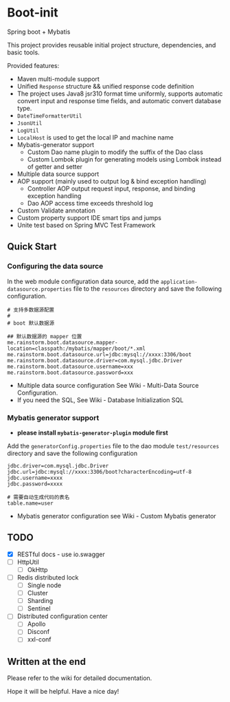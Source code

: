 # Boot-init

Spring boot + Mybatis

This project provides reusable initial project structure, dependencies, and basic tools.

Provided features:

- Maven multi-module support
- Unified `Response` structure && unified response code definition
- The project uses Java8 jsr310 format time uniformly, supports automatic convert input and response time fields, and automatic convert database type.
- `DateTimeFormatterUtil`
- `JsonUtil`
- `LogUtil`
- `LocalHost` is used to get the local IP and machine name
- Mybatis-generator support
  - Custom Dao name plugin to modify the suffix of the Dao class
  - Custom Lombok plugin for generating models using Lombok instead of getter and setter
- Multiple data source support
- AOP support (mainly used to output log & bind exception handling)
  - Controller AOP output request input, response, and binding exception handling
  - Dao AOP access time exceeds threshold log
- Custom Validate annotation
- Custom property support IDE smart tips and jumps
- Unite test based on Spring MVC Test Framework

## Quick Start

### Configuring the data source

In the web module configuration data source, add the `application-datasource.properties` file to the `resources` directory and save the following configuration.

```properties
# 支持多数据源配置
#
# boot 默认数据源

## 默认数据源的 mapper 位置
me.rainstorm.boot.datasource.mapper-location=classpath:/mybatis/mapper/boot/*.xml
me.rainstorm.boot.datasource.url=jdbc:mysql://xxxx:3306/boot
me.rainstorm.boot.datasource.driver=com.mysql.jdbc.Driver
me.rainstorm.boot.datasource.username=xxx
me.rainstorm.boot.datasource.password=xxx
```

- Multiple data source configuration See Wiki - Multi-Data Source Configuration.
- If you need the SQL, See Wiki - Database Initialization SQL

### Mybatis generator support

- **please install `mybatis-generator-plugin` module first**

Add the `generatorConfig.properties` file to the dao module `test/resources` directory and save the following configuration

```properties
jdbc.driver=com.mysql.jdbc.Driver
jdbc.url=jdbc:mysql://xxxx:3306/boot?characterEncoding=utf-8
jdbc.username=xxxx
jdbc.password=xxxx

# 需要自动生成代码的表名
table.name=user
```

- Mybatis generator configuration see Wiki - Custom Mybatis generator

## TODO

- [x] RESTful docs - use io.swagger
- [ ] HttpUtil
  - [ ] OkHttp
- [ ] Redis distributed lock
  - [ ] Single node
  - [ ] Cluster
  - [ ] Sharding
  - [ ] Sentinel
- [ ] Distributed configuration center
  - [ ] Apollo
  - [ ] Disconf
  - [ ] xxl-conf

## Written at the end

Please refer to the wiki for detailed documentation.

Hope it will be helpful. Have a nice day!
